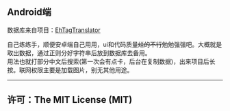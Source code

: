   <h2>Android端</h2>
  <p>
    数据库来自项目：<a href="https://github.com/Mapaler/EhTagTranslator">EhTagTranslator</a>
  </p>
  <p>
    自己练练手，顺便安卓端自己用用，ui和代码质量<del>烂的不行</del>勉勉强强吧。大概就是取出数据，通过正则分好字符串后放到数据库去备用。<br/>
    用法也就打部分中文后搜索(第一次会有点卡，后台在复制数据)，出来项目后长按。联网权限主要是加载图片，别无其他用途。
    <br/><hr/>
    <h2>
      许可：The MIT License (MIT)
    </h2>
  </p>